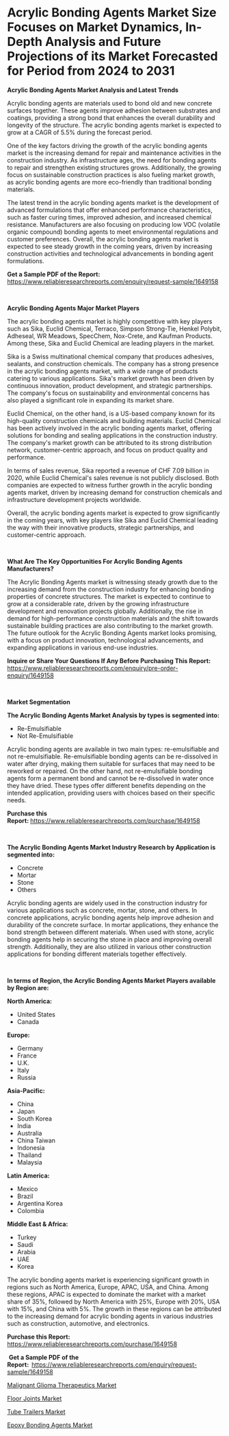 <p><h1>Acrylic Bonding Agents Market Size Focuses on Market Dynamics, In-Depth Analysis and Future Projections of its Market Forecasted for Period from 2024 to 2031</h1></p><p><strong>Acrylic Bonding Agents Market Analysis and Latest Trends</strong></p>
<p><p>Acrylic bonding agents are materials used to bond old and new concrete surfaces together. These agents improve adhesion between substrates and coatings, providing a strong bond that enhances the overall durability and longevity of the structure. The acrylic bonding agents market is expected to grow at a CAGR of 5.5% during the forecast period.</p><p>One of the key factors driving the growth of the acrylic bonding agents market is the increasing demand for repair and maintenance activities in the construction industry. As infrastructure ages, the need for bonding agents to repair and strengthen existing structures grows. Additionally, the growing focus on sustainable construction practices is also fueling market growth, as acrylic bonding agents are more eco-friendly than traditional bonding materials.</p><p>The latest trend in the acrylic bonding agents market is the development of advanced formulations that offer enhanced performance characteristics, such as faster curing times, improved adhesion, and increased chemical resistance. Manufacturers are also focusing on producing low VOC (volatile organic compound) bonding agents to meet environmental regulations and customer preferences. Overall, the acrylic bonding agents market is expected to see steady growth in the coming years, driven by increasing construction activities and technological advancements in bonding agent formulations.</p></p>
<p><strong>Get a Sample PDF of the Report:&nbsp;</strong> <a href="https://www.reliableresearchreports.com/enquiry/request-sample/1649158">https://www.reliableresearchreports.com/enquiry/request-sample/1649158</a></p>
<p>&nbsp;</p>
<p><strong>Acrylic Bonding Agents Major Market Players</strong></p>
<p><p>The acrylic bonding agents market is highly competitive with key players such as Sika, Euclid Chemical, Terraco, Simpson Strong-Tie, Henkel Polybit, Adheseal, WR Meadows, SpecChem, Nox-Crete, and Kaufman Products. Among these, Sika and Euclid Chemical are leading players in the market.</p><p>Sika is a Swiss multinational chemical company that produces adhesives, sealants, and construction chemicals. The company has a strong presence in the acrylic bonding agents market, with a wide range of products catering to various applications. Sika's market growth has been driven by continuous innovation, product development, and strategic partnerships. The company's focus on sustainability and environmental concerns has also played a significant role in expanding its market share.</p><p>Euclid Chemical, on the other hand, is a US-based company known for its high-quality construction chemicals and building materials. Euclid Chemical has been actively involved in the acrylic bonding agents market, offering solutions for bonding and sealing applications in the construction industry. The company's market growth can be attributed to its strong distribution network, customer-centric approach, and focus on product quality and performance.</p><p>In terms of sales revenue, Sika reported a revenue of CHF 7.09 billion in 2020, while Euclid Chemical's sales revenue is not publicly disclosed. Both companies are expected to witness further growth in the acrylic bonding agents market, driven by increasing demand for construction chemicals and infrastructure development projects worldwide.</p><p>Overall, the acrylic bonding agents market is expected to grow significantly in the coming years, with key players like Sika and Euclid Chemical leading the way with their innovative products, strategic partnerships, and customer-centric approach.</p></p>
<p>&nbsp;</p>
<p><strong>What Are The Key Opportunities For Acrylic Bonding Agents Manufacturers?</strong></p>
<p><p>The Acrylic Bonding Agents market is witnessing steady growth due to the increasing demand from the construction industry for enhancing bonding properties of concrete structures. The market is expected to continue to grow at a considerable rate, driven by the growing infrastructure development and renovation projects globally. Additionally, the rise in demand for high-performance construction materials and the shift towards sustainable building practices are also contributing to the market growth. The future outlook for the Acrylic Bonding Agents market looks promising, with a focus on product innovation, technological advancements, and expanding applications in various end-use industries.</p></p>
<p><strong>Inquire or Share Your Questions If Any Before Purchasing This Report:</strong> <a href="https://www.reliableresearchreports.com/enquiry/pre-order-enquiry/1649158">https://www.reliableresearchreports.com/enquiry/pre-order-enquiry/1649158</a></p>
<p>&nbsp;</p>
<p><strong>Market Segmentation</strong></p>
<p><strong>The Acrylic Bonding Agents Market Analysis by types is segmented into:</strong></p>
<p><ul><li>Re-Emulsifiable</li><li>Not Re-Emulsifiable</li></ul></p>
<p><p>Acrylic bonding agents are available in two main types: re-emulsifiable and not re-emulsifiable. Re-emulsifiable bonding agents can be re-dissolved in water after drying, making them suitable for surfaces that may need to be reworked or repaired. On the other hand, not re-emulsifiable bonding agents form a permanent bond and cannot be re-dissolved in water once they have dried. These types offer different benefits depending on the intended application, providing users with choices based on their specific needs.</p></p>
<p><strong>Purchase this Report:&nbsp;</strong><a href="https://www.reliableresearchreports.com/purchase/1649158">https://www.reliableresearchreports.com/purchase/1649158</a></p>
<p>&nbsp;</p>
<p><strong>The Acrylic Bonding Agents Market Industry Research by Application is segmented into:</strong></p>
<p><ul><li>Concrete</li><li>Mortar</li><li>Stone</li><li>Others</li></ul></p>
<p><p>Acrylic bonding agents are widely used in the construction industry for various applications such as concrete, mortar, stone, and others. In concrete applications, acrylic bonding agents help improve adhesion and durability of the concrete surface. In mortar applications, they enhance the bond strength between different materials. When used with stone, acrylic bonding agents help in securing the stone in place and improving overall strength. Additionally, they are also utilized in various other construction applications for bonding different materials together effectively.</p></p>
<p>&nbsp;</p>
<p><strong>In terms of Region, the Acrylic Bonding Agents Market Players available by Region are:</strong></p>
<p>
    <p> <strong> North America: </strong>
        <ul>
            <li>United States</li>
            <li>Canada</li>
        </ul>
        </p> 
    <p> <strong> Europe: </strong>
        <ul>
            <li>Germany</li>
            <li>France</li>
            <li>U.K.</li>
            <li>Italy</li>
            <li>Russia</li>
        </ul>
        </p> 
    <p> <strong> Asia-Pacific: </strong>
        <ul>
            <li>China</li>
            <li>Japan</li>
            <li>South Korea</li>
            <li>India</li>
            <li>Australia</li>
            <li>China Taiwan</li>
            <li>Indonesia</li>
            <li>Thailand</li>
            <li>Malaysia</li>
        </ul>
        </p> 
    <p> <strong> Latin America: </strong>
        <ul>
            <li>Mexico</li>
            <li>Brazil</li>
            <li>Argentina Korea</li>
            <li>Colombia</li>
        </ul>
        </p> 
    <p> <strong> Middle East & Africa: </strong>
        <ul>
            <li>Turkey</li>
            <li>Saudi</li>
            <li>Arabia</li>
            <li>UAE</li>
            <li>Korea</li>
        </ul>
    </p>
    </p>
<p><p>The acrylic bonding agents market is experiencing significant growth in regions such as North America, Europe, APAC, USA, and China. Among these regions, APAC is expected to dominate the market with a market share of 35%, followed by North America with 25%, Europe with 20%, USA with 15%, and China with 5%. The growth in these regions can be attributed to the increasing demand for acrylic bonding agents in various industries such as construction, automotive, and electronics.</p></p>
<p><strong>Purchase this Report: </strong><a href="https://www.reliableresearchreports.com/purchase/1649158">https://www.reliableresearchreports.com/purchase/1649158</a></p>
<p>&nbsp;<strong>Get a Sample PDF of the Report:&nbsp;&nbsp;</strong><a href="https://www.reliableresearchreports.com/enquiry/request-sample/1649158">https://www.reliableresearchreports.com/enquiry/request-sample/1649158</a></p>
<p><strong></strong></p>
<p><p><a href="https://flame-sidecar-702.notion.site/Malignant-Glioma-Therapeutics-Market-Research-Report-Unlocks-Analysis-on-the-Market-Financial-Status-b899c52750784d81bdb0adea981df127">Malignant Glioma Therapeutics Market</a></p><p><a href="https://github.com/myacatherineblakecaczo9vcsw/Market-Research-Report-List-1/blob/main/floor-joints-market.md">Floor Joints Market</a></p><p><a href="https://view.publitas.com/reportprime-1/tube-trailers-market-size-share-trends-analysis-report-by-material-by-type-by-end-user-by-region-and-segment-forecasts-2023-2030/">Tube Trailers Market</a></p><p><a href="https://github.com/okotobwrhuteie/Market-Research-Report-List-1/blob/main/epoxy-bonding-agents-market.md">Epoxy Bonding Agents Market</a></p></p>